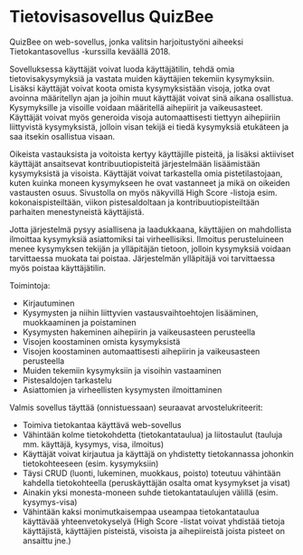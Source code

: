 # Tietovisasovellus QuizBee

QuizBee on web-sovellus, jonka valitsin harjoitustyöni aiheeksi Tietokantasovellus -kurssilla keväällä 2018.

Sovelluksessa käyttäjät voivat luoda käyttäjätilin, tehdä omia tietovisakysymyksiä ja vastata muiden käyttäjien tekemiin kysymyksiin. Lisäksi käyttäjät voivat koota omista kysymyksistään visoja, jotka ovat avoinna määritellyn ajan ja joihin muut käyttäjät voivat sinä aikana osallistua. Kysymyksille ja visoille voidaan määritellä aihepiirit ja vaikeusasteet. Käyttäjät voivat myös generoida visoja automaattisesti tiettyyn aihepiiriin liittyvistä kysymyksistä, jolloin visan tekijä ei tiedä kysymyksiä etukäteen ja saa itsekin osallistua visaan.

Oikeista vastauksista ja voitoista kertyy käyttäjille pisteitä, ja lisäksi aktiiviset käyttäjät ansaitsevat kontribuutiopisteitä järjestelmään lisäämistään kysymyksistä ja visoista. Käyttäjät voivat tarkastella  omia pistetilastojaan, kuten kuinka moneen kysymykseen he ovat vastanneet ja mikä on oikeiden vastausten osuus. Sivustolla on myös näkyvillä High Score -listoja esim. kokonaispisteiltään, viikon pistesaldoltaan ja kontribuutiopisteiltään parhaiten menestyneistä käyttäjistä. 

Jotta järjestelmä pysyy asiallisena ja laadukkaana, käyttäjien on mahdollista ilmoittaa kysymyksiä asiattomiksi tai virheellisiksi. Ilmoitus perusteluineen menee kysymyksen tekijän ja ylläpitäjän tietoon, jolloin kysymyksiä voidaan tarvittaessa muokata tai poistaa. Järjestelmän ylläpitäjä voi tarvittaessa myös poistaa käyttäjätilin.

Toimintoja: 
* Kirjautuminen
* Kysymysten ja niihin liittyvien vastausvaihtoehtojen lisääminen, muokkaaminen ja poistaminen
* Kysymysten hakeminen aihepiirin ja vaikeusasteen perusteella
* Visojen koostaminen omista kysymyksistä
* Visojen koostaminen automaattisesti aihepiirin ja vaikeusasteen perusteella
* Muiden tekemiin kysymyksiin ja visoihin vastaaminen
* Pistesaldojen tarkastelu
* Asiattomien ja virheellisten kysymysten ilmoittaminen

Valmis sovellus täyttää (onnistuessaan) seuraavat arvostelukriteerit:
* Toimiva tietokantaa käyttävä web-sovellus
* Vähintään kolme tietokohdetta (tietokantataulua) ja liitostaulut (tauluja mm. käyttäjä, kysymys, visa, ilmoitus)
* Käyttäjät voivat kirjautua ja käyttäjä on yhdistetty tietokannassa johonkin tietokohteeseen (esim. kysymyksiin)
* Täysi CRUD (luonti, lukeminen, muokkaus, poisto) toteutuu vähintään kahdella tietokohteella (peruskäyttäjän osalta omat kysymykset ja visat)
* Ainakin yksi monesta-moneen suhde tietokantataulujen välillä (esim. kysymys-visa)
* Vähintään kaksi monimutkaisempaa useampaa tietokantataulua käyttävää yhteenvetokyselyä (High Score -listat voivat yhdistää tietoja käyttäjistä, käyttäjien pisteistä, visoista ja aihepiireistä joista pisteet on ansaittu jne.)

